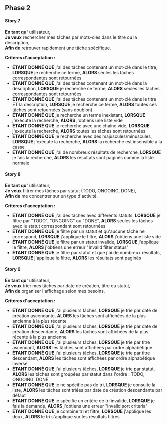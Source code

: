 ## Phase 2


#### Story 7

**En tant qu'** utilisateur,  
**Je veux** rechercher mes tâches par mots-clés dans le titre ou la description,  
**Afin de** retrouver rapidement une tâche spécifique.

**Critères d'acceptation :**
- **ÉTANT DONNÉ QUE** j'ai des tâches contenant un mot-clé dans le titre, **LORSQUE** je recherche ce terme, **ALORS** seules les tâches correspondantes sont retournées
- **ÉTANT DONNÉ QUE** j'ai des tâches contenant un mot-clé dans la description, **LORSQUE** je recherche ce terme, **ALORS** seules les tâches correspondantes sont retournées
- **ÉTANT DONNÉ QUE** j'ai des tâches contenant un mot-clé dans le titre ET la description, **LORSQUE** je recherche ce terme, **ALORS** toutes ces tâches sont retournées (sans doublon)
- **ÉTANT DONNÉ QUE** je recherche un terme inexistant, **LORSQUE** j'exécute la recherche, **ALORS** j'obtiens une liste vide
- **ÉTANT DONNÉ QUE** je recherche avec une chaîne vide, **LORSQUE** j'exécute la recherche, **ALORS** toutes les tâches sont retournées
- **ÉTANT DONNÉ QUE** je recherche avec des majuscules/minuscules, **LORSQUE** j'exécute la recherche, **ALORS** la recherche est insensible à la casse
- **ÉTANT DONNÉ QUE** j'ai de nombreux résultats de recherche, **LORSQUE** je fais la recherche, **ALORS** les résultats sont paginés comme la liste normale


#### Story 8

**En tant qu'** utilisateur,  
**Je veux** filtrer mes tâches par statut (TODO, ONGOING, DONE),  
**Afin de** me concentrer sur un type d'activité.

**Critères d'acceptation :**
- **ÉTANT DONNÉ QUE** j'ai des tâches avec différents statuts, **LORSQUE** je filtre par "TODO", "ONGOING" ou "DONE", **ALORS** seules les tâches avec le statut correspondant sont retournées
- **ÉTANT DONNÉ QUE** je filtre par un statut et qu'aucune tâche ne correspond, **LORSQUE** j'applique le filtre, **ALORS** j'obtiens une liste vide
- **ÉTANT DONNÉ QUE** je filtre par un statut invalide, **LORSQUE** j'applique le filtre, **ALORS** j'obtiens une erreur "Invalid filter status"
- **ÉTANT DONNÉ QUE** je filtre par statut et que j'ai de nombreux résultats, **LORSQUE** j'applique le filtre, **ALORS** les résultats sont paginés


#### Story 9

**En tant qu'** utilisateur,  
**Je veux** trier mes tâches par date de création, titre ou statut,  
**Afin de** organiser l'affichage selon mes besoins.

**Critères d'acceptation :**
- **ÉTANT DONNÉ QUE** j'ai plusieurs tâches, **LORSQUE** je trie par date de création ascendante, **ALORS** les tâches sont affichées de la plus ancienne à la plus récente
- **ÉTANT DONNÉ QUE** j'ai plusieurs tâches, **LORSQUE** je trie par date de création descendante, **ALORS** les tâches sont affichées de la plus récente à la plus ancienne
- **ÉTANT DONNÉ QUE** j'ai plusieurs tâches, **LORSQUE** je trie par titre ascendant, **ALORS** les tâches sont affichées par ordre alphabétique
- **ÉTANT DONNÉ QUE** j'ai plusieurs tâches, **LORSQUE** je trie par titre descendant, **ALORS** les tâches sont affichées par ordre alphabétique inversé
- **ÉTANT DONNÉ QUE** j'ai plusieurs tâches, **LORSQUE** je trie par statut, **ALORS** les tâches sont groupées par statut dans l'ordre : TODO, ONGOING, DONE
- **ÉTANT DONNÉ QUE** je ne spécifie pas de tri, **LORSQUE** je consulte la liste, **ALORS** les tâches sont triées par date de création descendante par défaut
- **ÉTANT DONNÉ QUE** je spécifie un critère de tri invalide, **LORSQUE** je fais la demande, **ALORS** j'obtiens une erreur "Invalid sort criteria"
- **ÉTANT DONNÉ QUE** je combine tri et filtre, **LORSQUE** j'applique les deux, **ALORS** le tri s'applique sur les résultats filtrés